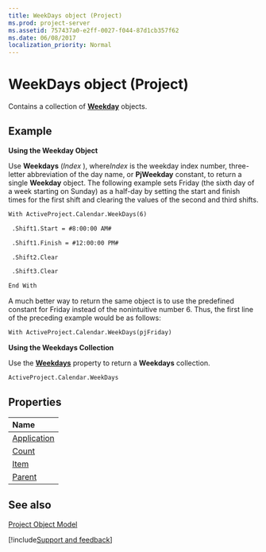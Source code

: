 ```yaml
---
title: WeekDays object (Project)
ms.prod: project-server
ms.assetid: 757437a0-e2ff-0027-f044-87d1cb357f62
ms.date: 06/08/2017
localization_priority: Normal
---
```



# WeekDays object (Project)

Contains a collection of  **[Weekday](Project.WeekDay.md)** objects.
 


## Example

 **Using the Weekday Object**
 

 
Use  **Weekdays** (*Index* ), where*Index* is the weekday index number, three-letter abbreviation of the day name, or **PjWeekday** constant, to return a single **Weekday** object. The following example sets Friday (the sixth day of a week starting on Sunday) as a half-day by setting the start and finish times for the first shift and clearing the values of the second and third shifts.
 

 



```vb
With ActiveProject.Calendar.WeekDays(6) 

 .Shift1.Start = #8:00:00 AM# 

 .Shift1.Finish = #12:00:00 PM# 

 .Shift2.Clear 

 .Shift3.Clear 

End With
```

A much better way to return the same object is to use the predefined constant for Friday instead of the nonintuitive number 6. Thus, the first line of the preceding example would be as follows: 
 

 



```vb
With ActiveProject.Calendar.WeekDays(pjFriday)
```

 **Using the Weekdays Collection**
 

 
Use the  **[Weekdays](Project.Calendar.WeekDays.md)** property to return a **Weekdays** collection.
 

 



```vb
ActiveProject.Calendar.WeekDays
```


## Properties



|Name|
|:-----|
|[Application](Project.WeekDays.Application.md)|
|[Count](Project.WeekDays.Count.md)|
|[Item](Project.WeekDays.Item.md)|
|[Parent](Project.WeekDays.Parent.md)|

## See also


 
[Project Object Model](../project/Concepts/project-object-model.md)

[!include[Support and feedback](~/includes/feedback-boilerplate.md)]